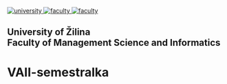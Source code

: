 <a href="https://www.uniza.sk/index.php/en/" target="_blank">
	<img src="https://img.shields.io/badge/university-University%20of%20Žilina-2B3A65.svg" alt="university">
</a>
<a href="https://www.fri.uniza.sk/en/" target="_blank">
	<img src="https://img.shields.io/badge/faculty-Faculty%20of%20Management%20Science%20and%20Informatics-FECE50.svg" alt="faculty">
</a>
<a href="https://vzdelavanie.uniza.sk/vzdelavanie/plany.php" target="_blank">
	<img src="https://img.shields.io/badge/program-Informatics-00a9e0.svg" alt="faculty">
</a>

<h2 >
	University of Žilina<br>Faculty of Management Science and Informatics
</h2>

# VAII-semestralka
